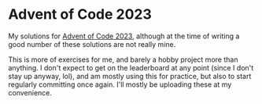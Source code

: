 # Advent of Code 2023

My solutions for [Advent of Code 2023](https://adventofcode.com/2023/), although at the time of writing a good number of these solutions are not really mine.

This is more of exercises for me, and barely a hobby project more than anything. I don't expect to get on the leaderboard at any point (since I don't stay up anyway, lol), and am mostly using this for practice, but also to start regularly committing once again. I'll mostly be uploading these at my convenience.